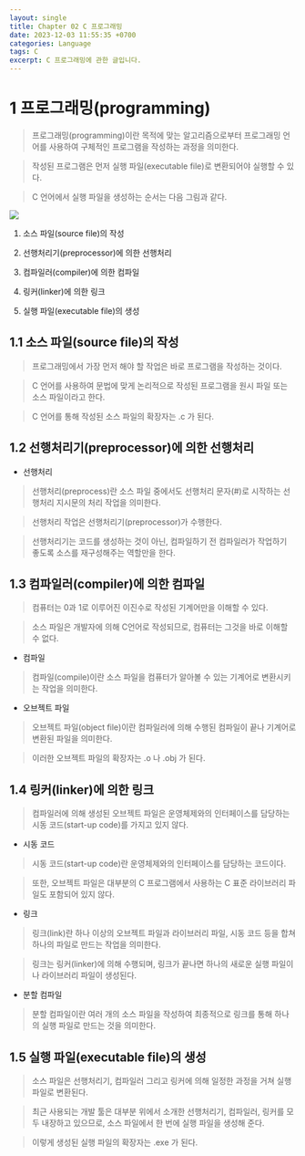 ```yaml
---
layout: single
title: Chapter 02 C 프로그래밍
date: 2023-12-03 11:55:35 +0700
categories: Language
tags: C
excerpt: C 프로그래밍에 관한 글입니다.
---
```


# 1 프로그래밍(programming)

> 프로그래밍(programming)이란 목적에 맞는 알고리즘으로부터 프로그래밍 언어를 사용하여 구체적인 프로그램을 작성하는 과정을 의미한다.

> 작성된 프로그램은 먼저 실행 파일(executable file)로 변환되어야 실행할 수 있다.

> C 언어에서 실행 파일을 생성하는 순서는 다음 그림과 같다.

![](https://velog.velcdn.com/images/ecg/post/cd39d837-732c-4c11-a726-4eed99bd3722/image.png)

1. 소스 파일(source file)의 작성

2. 선행처리기(preprocessor)에 의한 선행처리

3. 컴파일러(compiler)에 의한 컴파일

4. 링커(linker)에 의한 링크

5. 실행 파일(executable file)의 생성

## 1.1 소스 파일(source file)의 작성

> 프로그래밍에서 가장 먼저 해야 할 작업은 바로 프로그램을 작성하는 것이다.

> C 언어를 사용하여 문법에 맞게 논리적으로 작성된 프로그램을 원시 파일 또는 소스 파일이라고 한다.

> C 언어를 통해 작성된 소스 파일의 확장자는 .c 가 된다.

## 1.2 선행처리기(preprocessor)에 의한 선행처리

- 선행처리

> 선행처리(preprocess)란 소스 파일 중에서도 선행처리 문자(#)로 시작하는 선행처리 지시문의 처리 작업을 의미한다.

> 선행처리 작업은 선행처리기(preprocessor)가 수행한다.

> 선행처리기는 코드를 생성하는 것이 아닌, 컴파일하기 전 컴파일러가 작업하기 좋도록 소스를 재구성해주는 역할만을 한다.

## 1.3 컴파일러(compiler)에 의한 컴파일

> 컴퓨터는 0과 1로 이루어진 이진수로 작성된 기계어만을 이해할 수 있다.

> 소스 파일은 개발자에 의해 C언어로 작성되므로, 컴퓨터는 그것을 바로 이해할 수 없다.

- 컴파일 

> 컴파일(compile)이란 소스 파일을 컴퓨터가 알아볼 수 있는 기계어로 변환시키는 작업을 의미한다. 

- 오브젝트 파일

> 오브젝트 파일(object file)이란 컴파일러에 의해 수행된 컴파일이 끝나 기계어로 변환된 파일을 의미한다.

> 이러한 오브젝트 파일의 확장자는 .o 나 .obj 가 된다.

## 1.4 링커(linker)에 의한 링크

> 컴파일러에 의해 생성된 오브젝트 파일은 운영체제와의 인터페이스를 담당하는 시동 코드(start-up code)를 가지고 있지 않다.

- 시동 코드 

> 시동 코드(start-up code)란 운영체제와의 인터페이스를 담당하는 코드이다.

> 또한, 오브젝트 파일은 대부분의 C 프로그램에서 사용하는 C 표준 라이브러리 파일도 포함되어 있지 않다.

- 링크

> 링크(link)란 하나 이상의 오브젝트 파일과 라이브러리 파일, 시동 코드 등을 합쳐 하나의 파일로 만드는 작업을 의미한다.

> 링크는 링커(linker)에 의해 수행되며, 링크가 끝나면 하나의 새로운 실행 파일이나 라이브러리 파일이 생성된다.

- 분할 컴파일

> 분할 컴파일이란 여러 개의 소스 파일을 작성하여 최종적으로 링크를 통해 하나의 실행 파일로 만드는 것을 의미한다.

## 1.5 실행 파일(executable file)의 생성

> 소스 파일은 선행처리기, 컴파일러 그리고 링커에 의해 일정한 과정을 거쳐 실행 파일로 변환된다.

> 최근 사용되는 개발 툴은 대부분 위에서 소개한 선행처리기, 컴파일러, 링커를 모두 내장하고 있으므로, 소스 파일에서 한 번에 실행 파일을 생성해 준다.

> 이렇게 생성된 실행 파일의 확장자는 .exe 가 된다.
